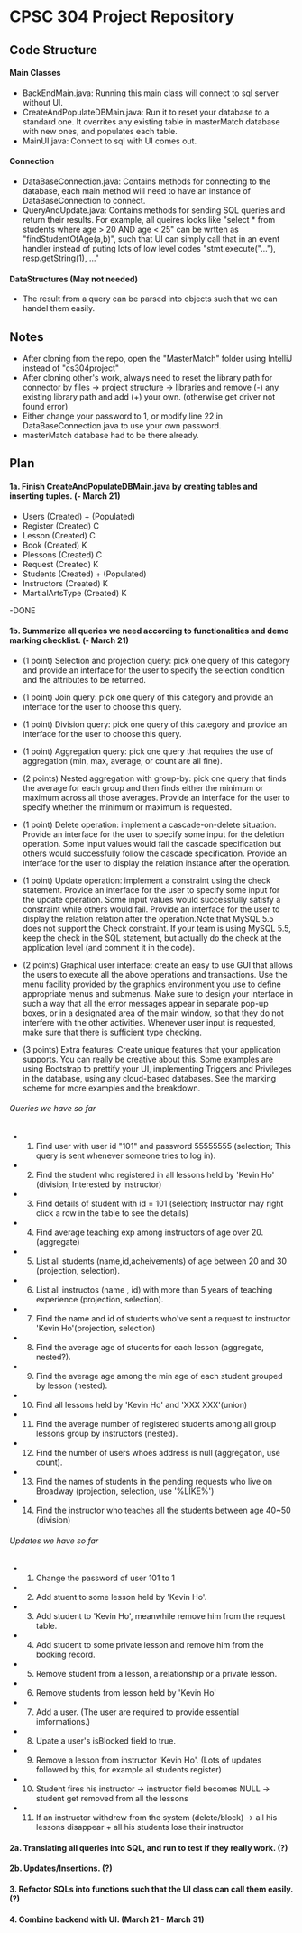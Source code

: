# CPSC 304 Project Repository

## Code Structure
#### Main Classes
* BackEndMain.java: Running this main class will connect to sql server without UI.
* CreateAndPopulateDBMain.java: Run it to reset your database to a standard one. It overrites any existing table in masterMatch database with new ones, and populates each table.
* MainUI.java: Connect to sql with UI comes out.

#### Connection
* DataBaseConnection.java: Contains methods for connecting to the database, each main method will need to have an instance of DataBaseConnection to connect.
* QueryAndUpdate.java: Contains methods for sending SQL queries and return their results. For example, all queires looks like "select * from students where age > 20 AND age < 25" can be wrtten as "findStudentOfAge(a,b)", such that UI can simply call that in an event handler instead of puting lots of low level codes "stmt.execute("..."), resp.getString(1), ..."

#### DataStructures (May not needed)
* The result from a query can be parsed into objects such that we can handel them easily.


## Notes 
* After cloning from the repo, open the "MasterMatch" folder using IntelliJ instead of "cs304project"
* After cloning other's work, always need to reset the library path for connector by files -> project structure -> libraries and remove (-) any existing library path and add (+) your own. (otherwise get driver not found error)
* Either change your password to 1, or modify line 22 in DataBaseConnection.java to use your own password.
* masterMatch database had to be there already.


## Plan
#### 1a. Finish CreateAndPopulateDBMain.java by creating tables and inserting tuples. (- March 21)
* Users (Created) + (Populated)
* Register (Created) C 
* Lesson (Created) C
* Book (Created) K
* Plessons (Created) C
* Request (Created) K
* Students (Created) + (Populated) 
* Instructors (Created) K
* MartialArtsType (Created) K

-DONE


#### 1b. Summarize all queries we need according to functionalities and demo marking checklist. (- March 21)
* (1 point) Selection and projection query: pick one query of this category and provide an interface for the user to specify the selection condition and the attributes to be returned.

* (1 point) Join query: pick one query of this category and provide an interface for the user to choose this query.

* (1 point) Division query: pick one query of this category and provide an interface for the user to choose this query.

* (1 point) Aggregation query: pick one query that requires the use of aggregation (min, max, average, or count are all fine).

* (2 points) Nested aggregation with group-by: pick one query that finds the average for each group and then finds either the minimum or maximum across all those averages. Provide an interface for the user to specify whether the minimum or maximum is requested.

* (1 point) Delete operation: implement a cascade-on-delete situation. Provide an interface for the user to specify some input for the deletion operation.  Some input values would fail the cascade specification but others would successfully follow the cascade specification. Provide an interface for the user to display the relation instance after the operation.

* (1 point) Update operation: implement a constraint using the check statement. Provide an interface for the user to specify some input for the update operation. Some input values would successfully satisfy a constraint while others would fail. Provide an interface for the user to display the relation relation after the operation.Note that MySQL 5.5 does not support the Check constraint. If your team is using MySQL 5.5, keep the check in the SQL statement, but actually do the check at the application level (and comment it in the code).

* (2 points)  Graphical user interface: create an easy to use GUI  that allows the users to execute all the above operations and transactions. Use the menu facility provided by the graphics environment you use to define appropriate menus and submenus. Make sure to design your interface in such a way that all the error messages appear in separate pop-up boxes, or in a designated area of the main window, so that they do not interfere with the other activities. Whenever user input is requested, make sure that there is sufficient type checking. 

* (3 points) Extra features: Create unique features that your application supports. You can really be creative about this. Some examples are using Bootstrap to prettify your UI, implementing Triggers and Privileges in the database, using any cloud-based databases. See the marking scheme for more examples and the breakdown.

###### Queries we have so far
* 1. Find user with user id "101" and password 55555555 (selection; This query is sent whenever someone tries to log in).
* 2. Find the student who registered in all lessons held by 'Kevin Ho' (division; Interested by instructor)
* 3. Find details of student with id = 101 (selection; Instructor may right click a row in the table to see the details)
* 4. Find average teaching exp among instructors of age over 20. (aggregate)
* 5. List all students (name,id,acheivements) of age between 20 and 30 (projection, selection).
* 6. List all instructos (name , id) with more than 5 years of teaching experience (projection, selection).
* 7. Find the name and id of students who've sent a request to instructor 'Kevin Ho'(projection, selection)
* 8. Find the average age of students for each lesson (aggregate, nested?).
* 9. Find the average age among the min age of each student grouped by lesson (nested).
* 10. Find all lessons held by 'Kevin Ho' and 'XXX XXX'(union)
* 11. Find the average number of registered students among all group lessons group by instructors (nested).
* 12. Find the number of users whoes address is null (aggregation, use count).
* 13. Find the names of students in the pending requests who live on Broadway (projection, selection, use '%LIKE%')
* 14. Find the instructor who teaches all the students between age 40~50 (division)


###### Updates we have so far
* 1. Change the password of user 101 to 1
* 2. Add stuent to some lesson held by 'Kevin Ho'.
* 3. Add student to 'Kevin Ho', meanwhile remove him from the request table.
* 4. Add student to some private lesson and remove him from the booking record.
* 5. Remove student from a lesson, a relationship or a private lesson.
* 6. Remove students from lesson held by 'Kevin Ho'
* 7. Add a user. (The user are required to provide essential imformations.)
* 8. Upate a user's isBlocked field to true. 
* 9. Remove a lesson from instructor 'Kevin Ho'. (Lots of updates followed by this, for example all students register)
* 10. Student fires his instructor -> instructor field becomes NULL -> student get removed from all the lessons
* 11. If an instructor withdrew from the system (delete/block) -> all his lessons disappear + all his students lose their instructor




#### 2a. Translating all queries into SQL, and run to test if they really work. (?)

#### 2b. Updates/Insertions. (?)

#### 3. Refactor SQLs into functions such that the UI class can call them easily. (?)

#### 4. Combine backend with UI. (March 21 - March 31)
